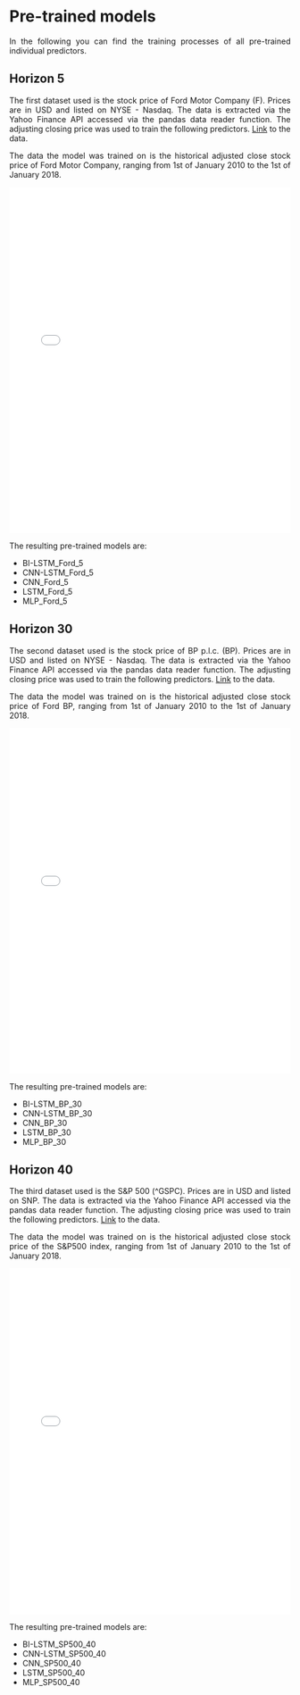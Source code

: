<style>
	.formatting {
		text-align: justify;
	 }
</style>

# Pre-trained models
<div class="formatting">
In the following you can find the training processes of all pre-trained individual predictors.

## Horizon 5

The first dataset used is the stock price of Ford Motor Company (F). Prices are in USD and listed on NYSE - Nasdaq. The data is extracted via the Yahoo Finance API accessed via the pandas data reader function. The
adjusting closing price was used to train the following predictors. [Link](https://uk.finance.yahoo.com/quote/F/history?p=F) to the data.

The data the model was trained on is the historical adjusted close stock price of Ford Motor Company, ranging from 1st of January 2010 to the 1st of January 2018.

<embed src="/resources/ModelTrainingHorizon5.pdf" type="application/pdf" width="100%" height="620px">

The resulting pre-trained models are:

- BI-LSTM_Ford_5
- CNN-LSTM_Ford_5
- CNN_Ford_5
- LSTM_Ford_5
- MLP_Ford_5

## Horizon 30

The second dataset used is the stock price of BP p.l.c. (BP). Prices are in USD and listed on NYSE - Nasdaq. The data is extracted via the Yahoo Finance API accessed via the pandas data reader function. The
adjusting closing price was used to train the following predictors. [Link](https://uk.finance.yahoo.com/quote/BP/history?p=BP) to the data.


The data the model was trained on is the historical adjusted close stock price of Ford BP, ranging from 1st of January 2010 to the 1st of January 2018.

<embed src="/resources/ModelTraining2Horizon30.pdf" type="application/pdf" width="100%" height="620px">


The resulting pre-trained models are:

- BI-LSTM_BP_30
- CNN-LSTM_BP_30
- CNN_BP_30
- LSTM_BP_30
- MLP_BP_30

## Horizon 40

The third dataset used is the S&P 500 (^GSPC). Prices are in USD and listed on SNP. The data is extracted via the Yahoo Finance API accessed via the pandas data reader function. The adjusting closing price was
used to train the following predictors. [Link](https://uk.finance.yahoo.com/quote/%5EGSPC/history?p=%5EGSPC) to the data.

The data the model was trained on is the historical adjusted close stock price of the S&P500 index, ranging from 1st of January 2010 to the 1st of January 2018.

<embed src="/resources/ModelTraining3Horizon40.pdf" type="application/pdf" width="100%" height="620px">

The resulting pre-trained models are:

- BI-LSTM_SP500_40
- CNN-LSTM_SP500_40
- CNN_SP500_40
- LSTM_SP500_40
- MLP_SP500_40


</div>
